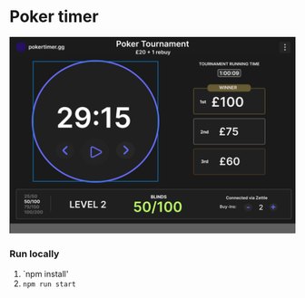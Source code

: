 # Poker timer

![figma design](figma_design.png)

### Run locally

1. `npm install'
2. `npm run start`